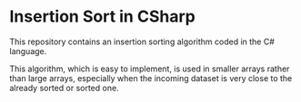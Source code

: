 # Insertion Sort in CSharp
This repository contains an insertion sorting algorithm coded in the C# language.

This algorithm, which is easy to implement, is used in smaller arrays rather than large arrays, especially when the incoming dataset is very close to the already sorted or sorted one.
